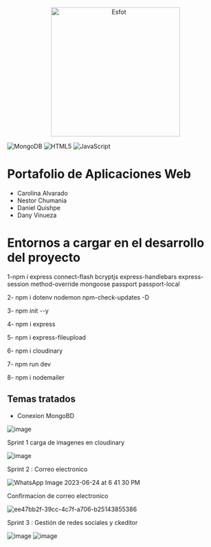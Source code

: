 # <div>
<p align='center'>
<img src="https://esfot.epn.edu.ec/images/headers/logo_esfot_buho.png" alt="Esfot" width="300px">
</p>
</div>

   ![MongoDB](https://img.shields.io/badge/MongoDB-%234ea94b.svg?style=flat&logo=mongodb&logoColor=white) ![HTML5](https://img.shields.io/badge/html5-%23E34F26.svg?style=flat&logo=html5&logoColor=white) ![JavaScript](https://img.shields.io/badge/javascript-%23323330.svg?style=flat&logo=javascript&logoColor=%23F7DF1E)
# Portafolio de Aplicaciones Web
- Carolina Alvarado
- Nestor Chumania
- Daniel Quishpe
- Dany Vinueza
# Entornos a cargar en el desarrollo del proyecto 

1-npm i express connect-flash bcryptjs express-handlebars express-session method-override mongoose passport passport-local

2- npm i dotenv nodemon npm-check-updates -D

3- npm init --y

4- npm i express

5- npm i express-fileupload

6- npm i cloudinary

7- npm run dev

8- npm i nodemailer

## Temas tratados 
- Conexion MongoBD

![image](https://github.com/DannyVinueza/Portafolio_Web_/assets/117754291/fc78e4d3-85ba-4388-ba53-427927f9e26b)


Sprint 1 carga de imagenes en cloudinary

![image](https://github.com/DannyVinueza/Portafolio_Web_/assets/117754291/037a8454-a760-40bf-9754-93ab4987fd15)

Sprint 2 : Correo electronico

![WhatsApp Image 2023-06-24 at 6 41 30 PM](https://github.com/DannyVinueza/Portafolio_Web_/assets/117754291/8e73aadb-04dc-4eb0-8ae7-2b9b2b8788c3)


Confirmacion de correo electronico 

![ee47bb2f-39cc-4c7f-a706-b25143855386](https://github.com/DannyVinueza/Portafolio_Web_/assets/117754291/03ad9d94-967c-4554-85d3-073220d680bc)

Sprint 3 : Gestión de redes sociales y ckeditor

![image](https://github.com/DannyVinueza/Portafolio_Web_/assets/117753370/0e862ff6-c51a-4a04-9cba-26d531b3b51e)
![image](https://github.com/DannyVinueza/Portafolio_Web_/assets/117753370/90542fd8-e9b6-49e3-940e-2a8e36358935)



